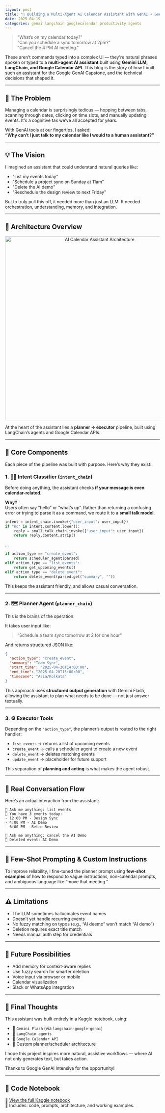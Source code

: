 ```yaml
---
layout: post
title: "🧠 Building a Multi-Agent AI Calendar Assistant with GenAI + Google Calendar"
date: 2025-04-19
categories: genai langchain googlecalendar productivity agents
---
```


> "What’s on my calendar today?"  
> "Can you schedule a sync tomorrow at 2pm?"  
> "Cancel the 4 PM AI meeting."

These aren't commands typed into a complex UI — they're natural phrases spoken or typed to a **multi-agent AI assistant** built using **Gemini LLM, LangChain, and Google Calendar API**. This blog is the story of how I built such an assistant for the Google GenAI Capstone, and the technical decisions that shaped it.

---

## 🎯 The Problem

Managing a calendar is surprisingly tedious — hopping between tabs, scanning through dates, clicking on time slots, and manually updating events. It's a cognitive tax we’ve all accepted for years.

With GenAI tools at our fingertips, I asked:  
**“Why can’t I just talk to my calendar like I would to a human assistant?”**

---

## 💡 The Vision

I imagined an assistant that could understand natural queries like:
- "List my events today"
- "Schedule a project sync on Sunday at 11am"
- "Delete the AI demo"
- "Reschedule the design review to next Friday"

But to truly pull this off, it needed more than just an LLM. It needed orchestration, understanding, memory, and integration.

---

## 🧠 Architecture Overview

<p align="center">
  <img src="/assets/calendar_architecture.png" alt="AI Calendar Assistant Architecture" width="600"/>
</p>

At the heart of the assistant lies a **planner → executor** pipeline, built using LangChain’s agents and Google Calendar APIs.

---

## 🧱 Core Components

Each piece of the pipeline was built with purpose. Here’s why they exist:

### 1. 🕵️‍♂️ Intent Classifier (`intent_chain`)
Before doing anything, the assistant checks **if your message is even calendar-related**.

**Why?**  
Users often say “hello” or “what’s up”. Rather than returning a confusing error or trying to parse it as a command, we route it to a **small talk model**.

```python
intent = intent_chain.invoke({"user_input": user_input})
if "no" in intent.content.lower():
    reply = small_talk_chain.invoke({"user_input": user_input})
    return reply.content.strip()
```

...

```python
if action_type == "create_event":
    return scheduler_agent(parsed)
elif action_type == "list_events":
    return get_upcoming_events()
elif action_type == "delete_event":
    return delete_event(parsed.get("summary", ""))
```

This keeps the assistant friendly, and allows casual conversation.

---

### 2. 🗺️ Planner Agent (`planner_chain`)
This is the brains of the operation.

It takes user input like:
> “Schedule a team sync tomorrow at 2 for one hour”

And returns structured JSON like:
```json
{
  "action_type": "create_event",
  "summary": "Team Sync",
  "start_time": "2025-04-20T14:00:00",
  "end_time": "2025-04-20T15:00:00",
  "timezone": "Asia/Kolkata"
}
```

This approach uses **structured output generation** with Gemini Flash, allowing the assistant to plan what needs to be done — not just answer textually.

---

### 3. ⚙️ Executor Tools

Depending on the `"action_type"`, the planner’s output is routed to the right handler:

- `list_events` → returns a list of upcoming events
- `create_event` → calls a scheduler agent to create a new event
- `delete_event` → deletes matching events
- `update_event` → placeholder for future support

This separation of **planning and acting** is what makes the agent robust.

---

## 💬 Real Conversation Flow

Here’s an actual interaction from the assistant:

```
📝 Ask me anything: list events
🤖 You have 3 events today:
- 12:00 PM - Design Sync
- 4:00 PM - AI Demo
- 6:00 PM - Retro Review

📝 Ask me anything: cancel the AI Demo
🤖 Deleted event: AI Demo
```

---

## 🔬 Few-Shot Prompting & Custom Instructions

To improve reliability, I fine-tuned the planner prompt using **few-shot examples** of how to respond to vague instructions, non-calendar prompts, and ambiguous language like “move that meeting.”

---

## ⚠️ Limitations

- The LLM sometimes hallucinates event names
- Doesn’t yet handle recurring events
- No fuzzy matching on typos (e.g., “AI deemo” won't match “AI demo”)
- Deletion requires exact title match
- Needs manual auth step for credentials

---

## 🔮 Future Possibilities

- Add memory for context-aware replies
- Use fuzzy search for smarter deletion
- Voice input via browser or mobile
- Calendar visualization
- Slack or WhatsApp integration

---

## 🧾 Final Thoughts

This assistant was built entirely in a Kaggle notebook, using:
- 🧠 `Gemini Flash` (via `langchain-google-genai`)
- 🔗 `LangChain agents`
- 📆 `Google Calendar API`
- 🤖 Custom planner/scheduler architecture

I hope this project inspires more natural, assistive workflows — where AI not only generates text, but takes action.

Thanks to Google GenAI Intensive for the opportunity!

---

## 📂 Code Notebook

📎 [View the full Kaggle notebook](https://kaggle.com/)  
📸 Includes: code, prompts, architecture, and working examples.
